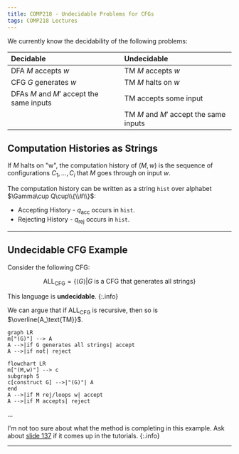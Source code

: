 ```yaml
---
title: COMP218 - Undecidable Problems for CFGs 
tags: COMP218 Lectures
---
```


We currently know the decidability of the following problems:

| Decidable | Undecidable |
| :-- | :-- |
| DFA $M$ accepts $w$ | TM $M$ accepts $w$ |
| CFG $G$ generates $w$ | TM $M$ halts on $w$ |
| DFAs $M$ and $M'$ accept the same inputs | TM accepts some input |
| | TM $M$ and $M'$ accept the same inputs |

## Computation Histories as Strings
If $M$ halts on "w", the computation history of $(M,w)$ is the sequence of configurations $C_1,\ldots,C_i$ that $M$ goes through on input $w$.

The computation history can be written as a string `hist` over alphabet $\Gamma\cup Q\cup\\{\\#\\}$:

* Accepting History - $q_\text{acc}$ occurs in `hist`.
* Rejecting History - $q_\text{rej}$ occurs in `hist`.

---

## Undecidable CFG Example
Consider the following CFG:

$$
\text{ALL}_\text{CFG}=\{\langle G\rangle\vert G\text{ is a CFG that generates all strings}\}
$$

This language is **undecidable**.
{:.info}

We can argue that if $\text{ALL}_\text{CFG}$ is recursive, then so is $\overline{A_\text{TM}}$.

```mermaid
graph LR
m["(G)"] --> A
A -->|if G generates all strings| accept
A -->|if not| reject
```

```mermaid
flowchart LR
m["(M,w)"] --> c
subgraph S
c[construct G] -->|"(G)"| A
end
A -->|if M rej/loops w| accept
A -->|if M accepts| reject
```

...

I'm not too sure about what the method is completing in this example. Ask about [slide 137](https://liverpool.instructure.com/courses/47455/files/6140982?module_item_id=1252651) if it comes up in the tutorials.
{:.info}

---